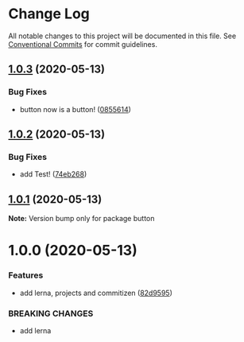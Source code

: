 # Change Log

All notable changes to this project will be documented in this file.
See [Conventional Commits](https://conventionalcommits.org) for commit guidelines.

## [1.0.3](https://github.com/xaosaki/library-playground/compare/button@1.0.2...button@1.0.3) (2020-05-13)


### Bug Fixes

* button now is a button! ([0855614](https://github.com/xaosaki/library-playground/commit/08556140163c6d780bd8bdb556ce14c997d0c75b))





## [1.0.2](https://github.com/xaosaki/library-playground/compare/button@1.0.1...button@1.0.2) (2020-05-13)


### Bug Fixes

* add Test! ([74eb268](https://github.com/xaosaki/library-playground/commit/74eb2681f4fbd048d4bdaa96060468a5b5859eb5))





## [1.0.1](https://github.com/xaosaki/library-playground/compare/button@1.0.0...button@1.0.1) (2020-05-13)

**Note:** Version bump only for package button





# 1.0.0 (2020-05-13)


### Features

* add lerna, projects and commitizen ([82d9595](https://github.com/xaosaki/library-playground/commit/82d9595261e010f0fa7045c6179b9d00048f2d4b))


### BREAKING CHANGES

* add lerna
